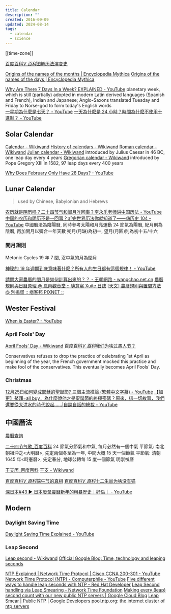 ```yaml
---
title: Calendar
description: ""
created: 2016-09-09
updated: 2024-08-14
tags:
  - calendar
  - science
---
```


[[time-zone]]

[百度百科*V 百科*图解历法演变史](https://baike.baidu.com/vbaike/图解历法演变史/20469)

[Origins of the names of the months | Encyclopedia Mythica](https://pantheon.org/miscellaneous/origin_names_months.php)
[Origins of the names of the days | Encyclopedia Mythica](https://pantheon.org/miscellaneous/origin_names_days.php)

[Why Are There 7 Days In a Week? EXPLAINED - YouTube](https://www.youtube.com/watch?v=vpRd52dXHlQ) planetary week, which is still (partially) adopted in modern Latin derived languages (Spanish and French), Indian and Japanese; Anglo-Saxons translated Tuesday and Friday to Norse-god to form today's English words  
[一星期為什麼是七天？ - YouTube](https://www.youtube.com/watch?v=76vXmYSb17s)
[一天為什麼是 24 小時？時間為什麼不使用十進制？ - YouTube](https://www.youtube.com/watch?v=dFQwN3Udg8c)

## Solar Calendar

[Calendar - Wikiwand](http://omni.wikiwand.com/en/Calendar)
[History of calendars - Wikiwand](http://omni.wikiwand.com/en/History_of_calendars)
[Roman calendar - Wikiwand](http://omni.wikiwand.com/en/Roman_calendar)
[Julian calendar - Wikiwand](http://omni.wikiwand.com/`en/Julian_calendar) introduced by Julius Caesar in 46 BC, one leap day every 4 years
[Gregorian calendar - Wikiwand](http://omni.wikiwand.com/en/Gregorian_calendar) introduced by Pope Gregory XIII in 1582, 97 leap days every 400 years

[Why Does February Only Have 28 Days? - YouTube](https://www.youtube.com/watch?v=AgKaHTh-_Gs)

## Lunar Calendar

> used by Chinese, Babylonian and Hebrews

[农历就是阴历吗？二十四节气和闰月咋回事？李永乐老师讲中国历法 - YouTube](https://www.youtube.com/watch?v=qXFeQmb2gU8)
[中国的农历和阴历不是一回事？听完世界历法你就知道了——嗨历史 104 - YouTube](https://www.youtube.com/watch?v=vTrkfQJpFIU)
中國曆法為陰陽曆, 同時參考太陽和月亮運動
24 節氣為陽曆, 紀月則為陰曆, 再加閏月以彌合一年天數
朔月(月缺)為初一, 望月(月圓)則為初十五/十六

### 閏月規則

Metonic Cycles
19 年 7 閏, 沒中氣的月為閏月

[神秘的 19 年週期到底意味著什麼？所有人的生日都有這個規律！ - YouTube](https://www.youtube.com/watch?v=mG-WOlXbCCg)

[請問大家農曆的閏月是如何計算出來的？？ - 王朝網路 - wangchao.net.cn](http://tc.wangchao.net.cn/xinxi/detail_2194105.html)
[農曆規則與日曆原理 @ 鳳邑觀音堂 :: 隨意窩 Xuite 日誌](http://blog.xuite.net/guan_in/git/146470415-農曆規則與日曆原理)
[[天文] 農曆規則與置閏方法 @ 別搗蛋 :: 痞客邦 PIXNET ::](http://wywu.pixnet.net/blog/post/27213080-[天文]-農曆規則與置閏方法)

## Wester Festival

[When is Easter? - YouTube](https://www.youtube.com/watch?v=awhGbKH3mGk)

### April Fools' Day

[April Fools' Day - Wikiwand](https://omni.wikiwand.com/en/April_Fools'_Day)
[百度百科*V 百科*我们为啥过愚人节？](https://baike.baidu.com/vbaike/我们为啥过愚人节？/21099)

Conservatives refuses to drop the practice of celebrating 1st April as beginning of the year, the French government mocked this practice and make fool of the conservatives. This eventually becomes April Fools' Day.

### Christmas

[12月25日如何變成耶穌的聖誕節? 三個主流推論 (繁體中文字幕) - YouTube](https://www.youtube.com/watch?v=EVn_EbeKj_U)
[【加更】鰲拜=all buy，為什麼說他才是聖誕節的終極密碼？原來，這一切故事，我們還要從大洪水的時代說起……|自說自話的總裁 - YouTube](https://www.youtube.com/watch?v=i7pN26c0Xt8)

## 中國曆法

[農曆查詢](http://www.nongli.info/)

[二十四节气歌\_百度百科](https://baike.baidu.com/item/%E4%BA%8C%E5%8D%81%E5%9B%9B%E8%8A%82%E6%B0%94%E6%AD%8C)
24 節氣分節氣和中氣, 每月必然有一個中氣
平節氣: 南北朝祖沖之<大明曆>, 先定兩個冬至為一年, 中間大概 15 天一個節氣
平節氣: 清朝 1645 年<時憲曆>, 先定春分, 地球公轉每 15 度一個節氣
明崇禎曆

[干支历\_百度百科](https://baike.baidu.com/item/干支历)
[干支 - Wikiwand](https://omni.wikiwand.com/zh/干支)

[百度百科*V 百科*端午节的真相](https://baike.baidu.com/vbaike/端午节的真相/22435)
[百度百科*V 百科*十二生肖为啥没有猫](https://baike.baidu.com/vbaike/十二生肖为啥没有猫/22544)

[深日本#43 ▶ 日本廢棄農曆新年的粗暴歷史｜好倫｜ - YouTube](https://www.youtube.com/watch?v=3U21EjeeqPg)

## Modern

### Daylight Saving Time

[Daylight Saving Time Explained - YouTube](https://www.youtube.com/watch?v=84aWtseb2-4)

### Leap Second

[Leap second - Wikiwand](https://omni.wikiwand.com/en/Leap_second)
[Official Google Blog: Time, technology and leaping seconds](https://googleblog.blogspot.com/2011/09/time-technology-and-leaping-seconds.html)

[NTP Explained | Network Time Protocol | Cisco CCNA 200-301 - YouTube](https://www.youtube.com/watch?v=oCtkwEjhyD4)
[Network Time Protocol (NTP) - Computerphile - YouTube](https://www.youtube.com/watch?v=BAo5C2qbLq8)
[Five different ways to handle leap seconds with NTP - Red Hat Developer](https://developers.redhat.com/blog/2015/06/01/five-different-ways-handle-leap-seconds-ntp/)
[Leap Second handling via Leap Smearing - Network Time Foundation](https://www.nwtime.org/leap-second-leap-smearing/)
[Making every (leap) second count with our new public NTP servers | Google Cloud Blog](https://cloud.google.com/blog/products/gcp/making-every-leap-second-count-with-our-new-public-ntp-servers)
[Leap Smear | Public NTP | Google Developers](https://developers.google.com/time/smear)
[pool.ntp.org: the internet cluster of ntp servers](https://www.ntppool.org/en/)
